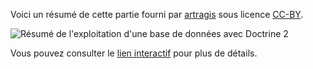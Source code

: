Voici un résumé de cette partie fourni par [artragis](https://zestedesavoir.com/membres/voir/artragis/) sous licence [CC-BY](https://creativecommons.org/licenses/by/2.0/fr/). 

![Résumé de l'exploitation d'une base de données avec Doctrine 2](https://zestedesavoir.com/media/galleries/3902/e9ff802b-7d2a-47ad-9edf-7fbdcc02fb75.png)

Vous pouvez consulter le [lien interactif](https://framindmap.org/c/maps/334507/public) pour plus de détails.